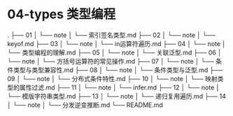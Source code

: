 # 04-types 类型编程

.
├── 01
│   └── note
│       └── 索引签名类型.md
├── 02
│   └── note
│       └── keyof.md
├── 03
│   └── note
│       └── in运算符遍历.md
├── 04
│   └── note
│       └── 类型编程的理解.md
├── 05
│   └── note
│       └── 关联泛型.md
├── 06
│   └── note
│       └── 方括号运算符的常见操作.md
├── 07
│   └── note
│       └── 条件类型与类型兼容性.md
├── 08
│   └── note
│       └── 条件类型与泛型.md
├── 09
│   └── note
│       └── 分布式条件特性.md
├── 10
│   └── note
│       └── 映射类型的属性过滤.md
├── 11
│   └── note
│       └── infer.md
├── 12
│   └── note
│       └── 模版字符串类型.md
├── 13
│   └── note
│       └── 递归复用遍历.md
├── 14
│   └── note
│       └── 分发逆变推断.md
└── README.md